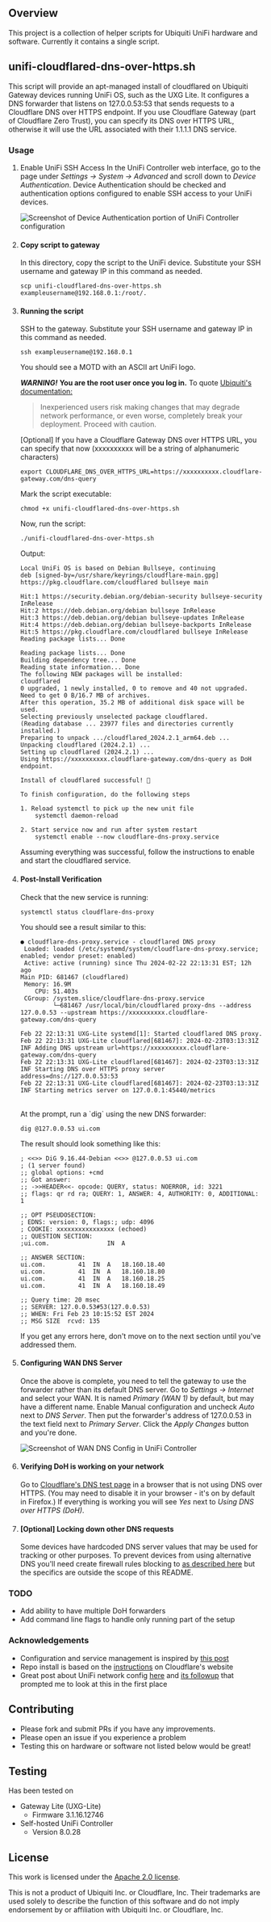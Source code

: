 ## Overview ##
This project is a collection of helper scripts for Ubiquiti UniFi hardware and software.  Currently it contains a single script.

## unifi-cloudflared-dns-over-https.sh
This script will provide an apt-managed install of cloudflared on Ubiquiti Gateway devices running UniFi OS, such as the UXG Lite.  It configures a DNS forwarder that listens on 127.0.0.53:53 that sends requests to a Cloudflare DNS over HTTPS endpoint.  If you use Cloudflare Gateway (part of Cloudflare Zero Trust), you can specify its DNS over HTTPS URL, otherwise it will use the URL associated with their 1.1.1.1 DNS service.

### Usage ###

1. Enable UniFi SSH Access
    In the UniFi Controller web interface, go to the page under _Settings &rarr; System &rarr; Advanced_ and scroll down to _Device Authentication_.  Device Authentication should be checked and authentication options configured to enable SSH access to your UniFi devices.

    ![Screenshot of Device Authentication portion of UniFi Controller configuration](images/unifi-ssh-config.png)

1. #### Copy script to gateway ####
    In this directory, copy the script to the UniFi device.  Substitute your SSH username and gateway IP in this command as needed.
    ```
    scp unifi-cloudflared-dns-over-https.sh exampleusername@192.168.0.1:/root/.
    ```

1. #### Running the script ####
    SSH to the gateway.  Substitute your SSH username and gateway IP in this command as needed.
    ```
    ssh exampleusername@192.168.0.1
    ```
    You should see a MOTD with an ASCII art UniFi logo.

    ***WARNING!***  **You are the root user once you log in.**  To quote [Ubiquiti's documentation:](https://help.ui.com/hc/en-us/articles/204909374-UniFi-Connect-with-SSH-Advanced)
    > Inexperienced users risk making changes that may degrade network performance, or even worse, completely break your deployment. Proceed with caution.

    [Optional] If you have a Cloudflare Gateway DNS over HTTPS URL, you can specify that now (xxxxxxxxxx will be a string of alphanumeric characters)
    ```
    export CLOUDFLARE_DNS_OVER_HTTPS_URL=https://xxxxxxxxxx.cloudflare-gateway.com/dns-query
    ```

    Mark the script executable:
    ```
    chmod +x unifi-cloudflared-dns-over-https.sh
    ```

    Now, run the script:
    ```
    ./unifi-cloudflared-dns-over-https.sh
    ```
    Output:
    ```
    Local UniFi OS is based on Debian Bullseye, continuing
    deb [signed-by=/usr/share/keyrings/cloudflare-main.gpg] https://pkg.cloudflare.com/cloudflared bullseye main

    Hit:1 https://security.debian.org/debian-security bullseye-security InRelease
    Hit:2 https://deb.debian.org/debian bullseye InRelease
    Hit:3 https://deb.debian.org/debian bullseye-updates InRelease
    Hit:4 https://deb.debian.org/debian bullseye-backports InRelease
    Hit:5 https://pkg.cloudflare.com/cloudflared bullseye InRelease
    Reading package lists... Done

    Reading package lists... Done
    Building dependency tree... Done
    Reading state information... Done
    The following NEW packages will be installed:
    cloudflared
    0 upgraded, 1 newly installed, 0 to remove and 40 not upgraded.
    Need to get 0 B/16.7 MB of archives.
    After this operation, 35.2 MB of additional disk space will be used.
    Selecting previously unselected package cloudflared.
    (Reading database ... 23977 files and directories currently installed.)
    Preparing to unpack .../cloudflared_2024.2.1_arm64.deb ...
    Unpacking cloudflared (2024.2.1) ...
    Setting up cloudflared (2024.2.1) ...
    Using https://xxxxxxxxxx.cloudflare-gateway.com/dns-query as DoH endpoint.

    Install of cloudflared successful! 🎉

    To finish configuration, do the following steps

    1. Reload systemctl to pick up the new unit file
        systemctl daemon-reload

    2. Start service now and run after system restart
        systemctl enable --now cloudflare-dns-proxy.service
    ```

    Assuming everything was successful, follow the instructions to enable and start the cloudflared service.

1. #### Post-Install Verification ####
    Check that the new service is running:
    ```
    systemctl status cloudflare-dns-proxy
    ```
    You should see a result similar to this:
    ```
    ● cloudflare-dns-proxy.service - cloudflared DNS proxy
     Loaded: loaded (/etc/systemd/system/cloudflare-dns-proxy.service; enabled; vendor preset: enabled)
     Active: active (running) since Thu 2024-02-22 22:13:31 EST; 12h ago
   Main PID: 681467 (cloudflared)
     Memory: 16.9M
        CPU: 51.403s
     CGroup: /system.slice/cloudflare-dns-proxy.service
             └─681467 /usr/local/bin/cloudflared proxy-dns --address 127.0.0.53 --upstream https://xxxxxxxxxx.cloudflare-gateway.com/dns-query

    Feb 22 22:13:31 UXG-Lite systemd[1]: Started cloudflared DNS proxy.
    Feb 22 22:13:31 UXG-Lite cloudflared[681467]: 2024-02-23T03:13:31Z INF Adding DNS upstream url=https://xxxxxxxxxx.cloudflare-gateway.com/dns-query
    Feb 22 22:13:31 UXG-Lite cloudflared[681467]: 2024-02-23T03:13:31Z INF Starting DNS over HTTPS proxy server address=dns://127.0.0.53:53
    Feb 22 22:13:31 UXG-Lite cloudflared[681467]: 2024-02-23T03:13:31Z INF Starting metrics server on 127.0.0.1:45440/metrics
    ```
    <br>
    At the prompt, run a `dig` using the new DNS forwarder:

    ```
    dig @127.0.0.53 ui.com
    ```

    The result should look something like this: 

    ```
    ; <<>> DiG 9.16.44-Debian <<>> @127.0.0.53 ui.com
    ; (1 server found)
    ;; global options: +cmd
    ;; Got answer:
    ;; ->>HEADER<<- opcode: QUERY, status: NOERROR, id: 3221
    ;; flags: qr rd ra; QUERY: 1, ANSWER: 4, AUTHORITY: 0, ADDITIONAL: 1

    ;; OPT PSEUDOSECTION:
    ; EDNS: version: 0, flags:; udp: 4096
    ; COOKIE: xxxxxxxxxxxxxxxx (echoed)
    ;; QUESTION SECTION:
    ;ui.com.				IN	A

    ;; ANSWER SECTION:
    ui.com.			41	IN	A	18.160.18.40
    ui.com.			41	IN	A	18.160.18.80
    ui.com.			41	IN	A	18.160.18.25
    ui.com.			41	IN	A	18.160.18.49

    ;; Query time: 20 msec
    ;; SERVER: 127.0.0.53#53(127.0.0.53)
    ;; WHEN: Fri Feb 23 10:15:52 EST 2024
    ;; MSG SIZE  rcvd: 135
    ```
    If you get any errors here, don't move on to the next section until you've addressed them.

1. #### Configuring WAN DNS Server
    Once the above is complete, you need to tell the gateway to use the forwarder rather than its default DNS server.  Go to _Settings &rarr; Internet_ and select your WAN.  It is named _Primary (WAN 1)_ by default, but may have a different name.  Enable Manual configuration and uncheck _Auto_ next to _DNS Server_.  Then put the forwarder's address of 127.0.0.53 in the text field next to _Primary Server_.  Click the _Apply Changes_ button and you're done.

    ![Screenshot of WAN DNS Config in UniFi Controller ](images/unifi-wan-dns-config.png)


1. #### Verifying DoH is working on your network
    Go to [Cloudflare's DNS test page](https://1.1.1.1/help) in a browser that is not using DNS over HTTPS.  (You may need to disable it in your browser - it's on by default in Firefox.)  If everything is working you will see _Yes_ next to _Using DNS over HTTPS (DoH)_.

1. #### [Optional] Locking down other DNS requests ####
    Some devices have hardcoded DNS server values that may be used for tracking or other purposes.  To prevent devices from using alternative DNS you'll need create firewall rules blocking to [as described here](https://ben.balter.com/2020/12/04/over-engineered-home-network-for-privacy-and-security/#blocking-all-other-dns-lookups) but the specifics are outside the scope of this README.

### TODO ###
- Add ability to have multiple DoH forwarders
- Add command line flags to handle only running part of the setup

### Acknowledgements ###
- Configuration and service management is inspired by [this post](https://eldridgea.substack.com/p/encrypted-cloudflare-dns-on-unifi)
- Repo install is based on the [instructions](https://pkg.cloudflare.com/index.html#debian-bullseye) on Cloudflare's website 
- Great post about UniFi network config [here](https://ben.balter.com/2020/12/04/over-engineered-home-network-for-privacy-and-security/#blocking-all-other-dns-lookups) and [its followup](https://ben.balter.com/2021/09/01/how-i-re-over-engineered-my-home-network/) that prompted me to look at this in the first place

## Contributing ##
* Please fork and submit PRs if you have any improvements.
* Please open an issue if you experience a problem
* Testing this on hardware or software not listed below would be great!

## Testing ## 
Has been tested on 
* Gateway Lite (UXG-Lite)
    * Firmware 3.1.16.12746
* Self-hosted UniFi Controller 
    * Version 8.0.28

## License ##
This work is licensed under the [Apache 2.0 license](http://www.apache.org/licenses/LICENSE-2.0). 

This is not a product of Ubiquiti Inc. or Cloudflare, Inc.  Their trademarks are used solely to describe the function of this software and do not imply endorsement by or affiliation with Ubiquiti Inc. or Cloudflare, Inc.